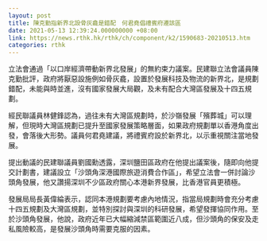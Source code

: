 ```yaml
---
layout: post
title: 陳克勤指新界北設骨灰龕是錯配　何君堯倡禮賓府遷該區
date: 2021-05-13 12:39:24.000000000 +08:00
link: https://news.rthk.hk/rthk/ch/component/k2/1590683-20210513.htm
categories: rthk
---
```


立法會通過「以口岸經濟帶動新界北發展」的無約束力議案。民建聯立法會議員陳克勤批評，政府將厭惡設施例如骨灰龕，設置於發展科技及物流的新界北，是規劃錯配，未能與時並進，沒有國家發展大局觀，及未有配合大灣區發展及十四五規劃。

經民聯議員林健鋒認為，過往未有大灣區規劃時，於沙嶺發展「殯葬城」可以理解，但現時大灣區規劃已提升至國家發展策略層面，如果政府規劃單以香港角度出發，會落後大形勢。議員何君堯建議，將禮賓府設於新界北，以示重視關注當地發展。

提出動議的民建聯議員劉國勳透露，深圳鹽田區政府在他提出議案後，隨即向他提交計劃書，建議設立「沙頭角深港國際旅遊消費合作區」，希望立法會一併討論沙頭角發展，他又讚揚深圳不少區政府關心本港新界發展，比香港官員更積極。

發展局局長黃偉綸表示，認同本港規劃要考慮內地情況，指當局規劃時會充分考慮十四五規劃及大灣區規劃，並特別探討與深圳的科研發展，希望發揮協同作用。至於沙頭角發展，他說，政府近年已大幅縮減禁區範圍近八成，但沙頭角的保安及走私風險較高，是發展沙頭角時需要克服的因素。
